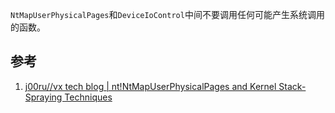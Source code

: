 `NtMapUserPhysicalPages`和`DeviceIoControl`中间不要调用任何可能产生系统调用的函数。

## 参考

1. [j00ru//vx tech blog | nt!NtMapUserPhysicalPages and Kernel Stack-Spraying Techniques](https://j00ru.vexillium.org/2011/05/windows-kernel-stack-spraying-techniques/)